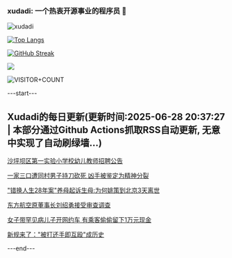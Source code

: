 ### xudadi: 一个热衷开源事业的程序员 👋

![xudadi](https://github-readme-stats-git-masterorgs-github-readme-stats-team.vercel.app/api?username=xudadi)

[![Top Langs](https://github-readme-stats.vercel.app/api/top-langs/?username=xudadi)](https://github.com/anuraghazra/github-readme-stats)

[![GitHub Streak](https://streak-stats.demolab.com?user=xudadi&locale=zh_Hans)](https://git.io/streak-stats)

![](https://raw.githubusercontent.com/xudadi/xudadi/main/assets/github-contribution-grid-snake.svg)

![VISITOR+COUNT](https://komarev.com/ghpvc/?username=xudadi&label=VISITOR+COUNT)


---start---

## Xudadi的每日更新(更新时间:2025-06-28 20:37:27 | 本部分通过Github Actions抓取RSS自动更新, 无意中实现了自动刷绿墙...)

[沙坪坝区第一实验小学校幼儿教师招聘公告](https://www.gongkaoleida.com/article/2479148)

[一家三口遭同村男子持刀砍死 凶手被鉴定为精神分裂](https://m.163.com/news/article/K3574SD8051492T3.html)

["错换人生28年案"养母起诉生母:为何姚策到北京3天离世](https://m.163.com/news/article/K356VP1U0514BE2Q.html)

[东方航空原董事长刘绍勇接受审查调查](https://m.163.com/news/article/K34TVK7K0001899O.html)

[女子带罕见病儿子开网约车 有乘客偷偷留下1万元现金](https://m.163.com/news/article/K32U7MEF0514D3UH.html)

[新规来了："被打还手即互殴"成历史](https://m.163.com/news/article/K34SA9NC0512D3VJ.html)

---end---

